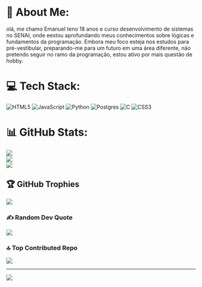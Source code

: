 # 💫 About Me:
olá, me chamo Emanuel teno 18 anos e curso desenvolvimento de sistemas no SENAI, onde eestou aprofundando meus conhecimentos sobre lógicas e fundamentos da programação. Embora meu foco esteja nos estudos para pré-vestibular, preparando-me para um futuro em uma área diferente, não pretendo seguir no ramo da programação, estou ativo por mais questão de hobby.


# 💻 Tech Stack:
![HTML5](https://img.shields.io/badge/html5-%23E34F26.svg?style=plastic&logo=html5&logoColor=white) ![JavaScript](https://img.shields.io/badge/javascript-%23323330.svg?style=plastic&logo=javascript&logoColor=%23F7DF1E) ![Python](https://img.shields.io/badge/python-3670A0?style=plastic&logo=python&logoColor=ffdd54) ![Postgres](https://img.shields.io/badge/postgres-%23316192.svg?style=plastic&logo=postgresql&logoColor=white) ![C](https://img.shields.io/badge/c-%2300599C.svg?style=plastic&logo=c&logoColor=white) ![CSS3](https://img.shields.io/badge/css3-%231572B6.svg?style=plastic&logo=css3&logoColor=white)
# 📊 GitHub Stats:
![](https://github-readme-stats.vercel.app/api?username=femanuelbezerraa&theme=dark&hide_border=false&include_all_commits=false&count_private=false)<br/>
![](https://nirzak-streak-stats.vercel.app/?user=femanuelbezerraa&theme=dark&hide_border=false)<br/>
![](https://github-readme-stats.vercel.app/api/top-langs/?username=femanuelbezerraa&theme=dark&hide_border=false&include_all_commits=false&count_private=false&layout=compact)

## 🏆 GitHub Trophies
![](https://github-profile-trophy.vercel.app/?username=femanuelbezerraa&theme=radical&no-frame=true&no-bg=false&margin-w=4)

### ✍️ Random Dev Quote
![](https://quotes-github-readme.vercel.app/api?type=horizontal&theme=radical)

### 🔝 Top Contributed Repo
![](https://github-contributor-stats.vercel.app/api?username=femanuelbezerraa&limit=5&theme=dark&combine_all_yearly_contributions=true)

---
[![](https://visitcount.itsvg.in/api?id=femanuelbezerraa&icon=10&color=2)](https://visitcount.itsvg.in)

<!-- Proudly created with GPRM ( https://gprm.itsvg.in ) -->
